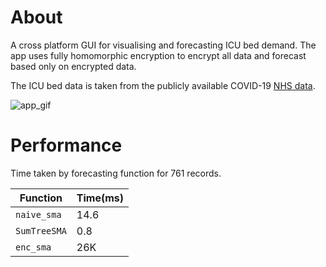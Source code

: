 # About

A cross platform GUI for visualising and forecasting ICU bed demand. The
app uses fully homomorphic encryption to encrypt all data and forecast
based only on encrypted data.

The ICU bed data is taken from the publicly available COVID-19 [NHS data].

![app_gif]

# Performance

Time taken by forecasting function for 761 records.

| Function     | Time(ms) |
| ------------ | -------- |
| `naive_sma`  | 14.6     |
| `SumTreeSMA` | 0.8      |
| `enc_sma`    | 26K      |

[NHS data]: https://www.england.nhs.uk/statistics/statistical-work-areas/covid-19-hospital-activity/
[app_gif]: https://github.com/asher-gh/4cast/assets/74317567/497ed0cf-dcd3-4bb9-9211-e9594d7dd9cf
